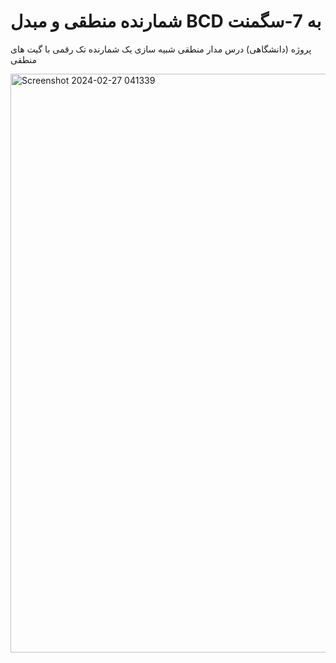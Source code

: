 # شمارنده منطقی و مبدل BCD به 7-سگمنت
پروژه (دانشگاهی) درس مدار منطقی شبیه سازی یک شمارنده تک رقمی با گیت های منطقی

<img width="926" alt="Screenshot 2024-02-27 041339" src="https://github.com/IRoyalX/Logical_Counter/assets/126317939/cbdda93e-cef9-4b2f-a0c8-c5f4e01b9f98">
